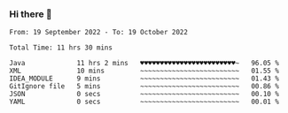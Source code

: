 ### Hi there 👋

<!--
**Sara-Pak/Sara-Pak** is a ✨ _special_ ✨ repository because its `README.md` (this file) appears on your GitHub profile.

Here are some ideas to get you started:

- 🔭 I’m currently working on ...
- 🌱 I’m currently learning ...
- 👯 I’m looking to collaborate on ...
- 🤔 I’m looking for help with ...
- 💬 Ask me about ...
- 📫 How to reach me: ...
- 😄 Pronouns: ...
- ⚡ Fun fact: ...
-->

<!--START_SECTION:waka-->

```text
From: 19 September 2022 - To: 19 October 2022

Total Time: 11 hrs 30 mins

Java             11 hrs 2 mins   ♥♥♥♥♥♥♥♥♥♥♥♥♥♥♥♥♥♥♥♥♥♥♥♥~   96.05 %
XML              10 mins         ~~~~~~~~~~~~~~~~~~~~~~~~~   01.55 %
IDEA_MODULE      9 mins          ~~~~~~~~~~~~~~~~~~~~~~~~~   01.43 %
GitIgnore file   5 mins          ~~~~~~~~~~~~~~~~~~~~~~~~~   00.86 %
JSON             0 secs          ~~~~~~~~~~~~~~~~~~~~~~~~~   00.10 %
YAML             0 secs          ~~~~~~~~~~~~~~~~~~~~~~~~~   00.01 %
```

<!--END_SECTION:waka-->
